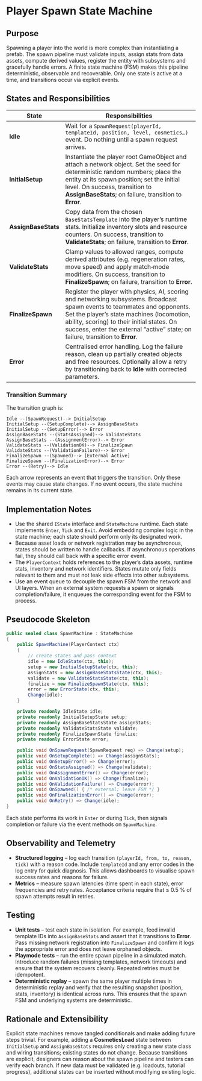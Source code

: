 # Player Spawn State Machine

## Purpose

Spawning a player into the world is more complex than instantiating a prefab.  The spawn pipeline must validate inputs, assign stats from data assets, compute derived values, register the entity with subsystems and gracefully handle errors.  A finite state machine (FSM) makes this pipeline deterministic, observable and recoverable.  Only one state is active at a time, and transitions occur via explicit events.

## States and Responsibilities

| State | Responsibilities |
|---|---|
| **Idle** | Wait for a `SpawnRequest(playerId, templateId, position, level, cosmetics…)` event.  Do nothing until a spawn request arrives. |
| **InitialSetup** | Instantiate the player root GameObject and attach a network object.  Set the seed for deterministic random numbers; place the entity at its spawn position; set the initial level.  On success, transition to **AssignBaseStats**; on failure, transition to **Error**. |
| **AssignBaseStats** | Copy data from the chosen `BaseStatsTemplate` into the player’s runtime stats.  Initialize inventory slots and resource counters.  On success, transition to **ValidateStats**; on failure, transition to **Error**. |
| **ValidateStats** | Clamp values to allowed ranges, compute derived attributes (e.g. regeneration rates, move speed) and apply match‑mode modifiers.  On success, transition to **FinalizeSpawn**; on failure, transition to **Error**. |
| **FinalizeSpawn** | Register the player with physics, AI, scoring and networking subsystems.  Broadcast spawn events to teammates and opponents.  Set the player’s state machines (locomotion, ability, scoring) to their initial states.  On success, enter the external “active” state; on failure, transition to **Error**. |
| **Error** | Centralised error handling.  Log the failure reason, clean up partially created objects and free resources.  Optionally allow a retry by transitioning back to **Idle** with corrected parameters. |

### Transition Summary

The transition graph is:

```
Idle --(SpawnRequest)--> InitialSetup
InitialSetup --(SetupComplete)--> AssignBaseStats
InitialSetup --(SetupError)--> Error
AssignBaseStats --(StatsAssigned)--> ValidateStats
AssignBaseStats --(AssignmentError)--> Error
ValidateStats --(ValidationOK)--> FinalizeSpawn
ValidateStats --(ValidationFailure)--> Error
FinalizeSpawn --(Spawned)--> [External Active]
FinalizeSpawn --(FinalizationError)--> Error
Error --(Retry)--> Idle
```

Each arrow represents an event that triggers the transition.  Only these events may cause state changes.  If no event occurs, the state machine remains in its current state.

## Implementation Notes

* Use the shared `IState` interface and `StateMachine` runtime.  Each state implements `Enter`, `Tick` and `Exit`.  Avoid embedding complex logic in the state machine; each state should perform only its designated work.
* Because asset loads or network registration may be asynchronous, states should be written to handle callbacks.  If asynchronous operations fail, they should call back with a specific error event.
* The `PlayerContext` holds references to the player’s data assets, runtime stats, inventory and network identifiers.  States mutate only fields relevant to them and must not leak side effects into other subsystems.
* Use an event queue to decouple the spawn FSM from the network and UI layers.  When an external system requests a spawn or signals completion/failure, it enqueues the corresponding event for the FSM to process.

## Pseudocode Skeleton

```csharp
public sealed class SpawnMachine : StateMachine
{
    public SpawnMachine(PlayerContext ctx)
    {
        // create states and pass context
        idle = new IdleState(ctx, this);
        setup = new InitialSetupState(ctx, this);
        assignStats = new AssignBaseStatsState(ctx, this);
        validate = new ValidateStatsState(ctx, this);
        finalize = new FinalizeSpawnState(ctx, this);
        error = new ErrorState(ctx, this);
        Change(idle);
    }

    private readonly IdleState idle;
    private readonly InitialSetupState setup;
    private readonly AssignBaseStatsState assignStats;
    private readonly ValidateStatsState validate;
    private readonly FinalizeSpawnState finalize;
    private readonly ErrorState error;

    public void OnSpawnRequest(SpawnRequest req) => Change(setup);
    public void OnSetupComplete() => Change(assignStats);
    public void OnSetupError() => Change(error);
    public void OnStatsAssigned() => Change(validate);
    public void OnAssignmentError() => Change(error);
    public void OnValidationOK() => Change(finalize);
    public void OnValidationFailure() => Change(error);
    public void OnSpawned() { /* external; leave FSM */ }
    public void OnFinalizationError() => Change(error);
    public void OnRetry() => Change(idle);
}
```

Each state performs its work in `Enter` or during `Tick`, then signals completion or failure via the event methods on `SpawnMachine`.

## Observability and Telemetry

* **Structured logging** – log each transition `(playerId, from, to, reason, tick)` with a reason code.  Include `templateId` and any error codes in the log entry for quick diagnosis.  This allows dashboards to visualise spawn success rates and reasons for failure.
* **Metrics** – measure spawn latencies (time spent in each state), error frequencies and retry rates.  Acceptance criteria require that ≤ 0.5 % of spawn attempts result in retries.

## Testing

* **Unit tests** – test each state in isolation.  For example, feed invalid template IDs into `AssignBaseStats` and assert that it transitions to **Error**.  Pass missing network registration into `FinalizeSpawn` and confirm it logs the appropriate error and does not leave orphaned objects.
* **Playmode tests** – run the entire spawn pipeline in a simulated match.  Introduce random failures (missing templates, network timeouts) and ensure that the system recovers cleanly.  Repeated retries must be idempotent.
* **Deterministic replay** – spawn the same player multiple times in deterministic replay and verify that the resulting snapshot (position, stats, inventory) is identical across runs.  This ensures that the spawn FSM and underlying systems are deterministic.

## Rationale and Extensibility

Explicit state machines remove tangled conditionals and make adding future steps trivial.  For example, adding a **CosmeticsLoad** state between `InitialSetup` and `AssignBaseStats` requires only creating a new state class and wiring transitions; existing states do not change.  Because transitions are explicit, designers can reason about the spawn pipeline and testers can verify each branch.  If new data must be validated (e.g. loadouts, tutorial progress), additional states can be inserted without modifying existing logic.
